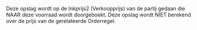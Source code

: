 Deze opslag wordt op de Inkprijs2 (Verkoopprijs) van de partij gedaan die NAAR deze voorraad wordt doorgeboekt. Deze opslag wordt NIET berekend over de prijs van de gerelateerde Orderregel.